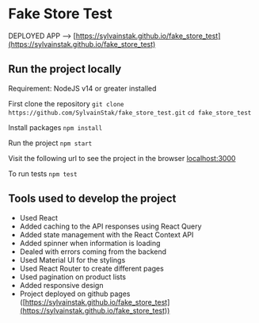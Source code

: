 # Fake Store Test
DEPLOYED APP --> [https://sylvainstak.github.io/fake_store_test](https://sylvainstak.github.io/fake_store_test)

## Run the project locally
Requirement: NodeJS v14 or greater installed

First clone the repository
`git clone https://github.com/SylvainStak/fake_store_test.git`
`cd fake_store_test`

Install packages
`npm install`

Run the project
`npm start`

Visit the following url to see the project in the browser
[localhost:3000](localhost:3000)

To run tests
`npm test`

## Tools used to develop the project
* Used React
* Added caching to the API responses using React Query
* Added state management with the React Context API
* Added spinner when information is loading
* Dealed with errors coming from the backend
* Used Material UI for the stylings
* Used React Router to create different pages
* Used pagination on product lists
* Added responsive design
* Project deployed on github pages ([https://sylvainstak.github.io/fake_store_test](https://sylvainstak.github.io/fake_store_test))
